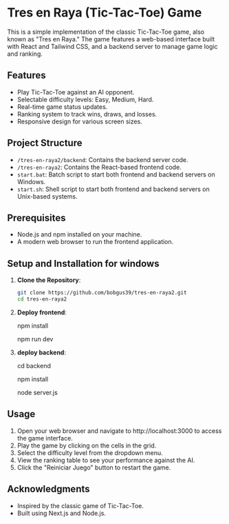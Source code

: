 # Tres en Raya (Tic-Tac-Toe) Game

This is a simple implementation of the classic Tic-Tac-Toe game, also known as "Tres en Raya." The game features a web-based interface built with React and Tailwind CSS, and a backend server to manage game logic and ranking.

## Features

- Play Tic-Tac-Toe against an AI opponent.
- Selectable difficulty levels: Easy, Medium, Hard.
- Real-time game status updates.
- Ranking system to track wins, draws, and losses.
- Responsive design for various screen sizes.

## Project Structure

- `/tres-en-raya2/backend`: Contains the backend server code.
- `/tres-en-raya2`: Contains the React-based frontend code.
- `start.bat`: Batch script to start both frontend and backend servers on Windows.
- `start.sh`: Shell script to start both frontend and backend servers on Unix-based systems.

## Prerequisites

- Node.js and npm installed on your machine.
- A modern web browser to run the frontend application.

## Setup and Installation for windows

1. **Clone the Repository**:
   ```bash
   git clone https://github.com/bobgus39/tres-en-raya2.git
   cd tres-en-raya2

2. **Deploy frontend**:

   npm install

   npm run dev 
 

3. **deploy backend**:

    cd backend

    npm install

    node server.js 

## Usage

1. Open your web browser and navigate to http://localhost:3000 to access the game interface.
2. Play the game by clicking on the cells in the grid.
3. Select the difficulty level from the dropdown menu.
4. View the ranking table to see your performance against the AI.
5. Click the "Reiniciar Juego" button to restart the game.

## Acknowledgments

- Inspired by the classic game of Tic-Tac-Toe.
- Built using Next.js and Node.js.

